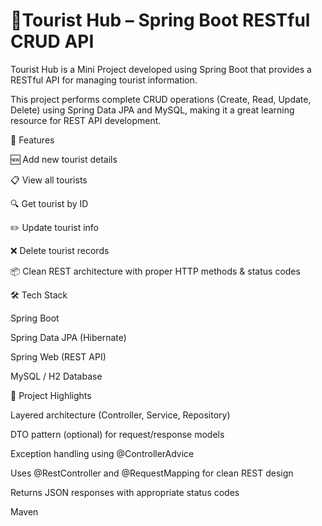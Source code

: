 # 🧳Tourist Hub – Spring Boot RESTful CRUD API

Tourist Hub is a Mini Project developed using Spring Boot that provides a RESTful API for managing tourist information. 

This project performs complete CRUD operations (Create, Read, Update, Delete) using Spring Data JPA and MySQL, making it a great learning resource for REST API development.


🌟 Features

🆕 Add new tourist details

📋 View all tourists

🔍 Get tourist by ID

✏️ Update tourist info

❌ Delete tourist records

📦 Clean REST architecture with proper HTTP methods & status codes


🛠 Tech Stack

Spring Boot

Spring Data JPA (Hibernate)

Spring Web (REST API)

MySQL / H2 Database


📌 Project Highlights

Layered architecture (Controller, Service, Repository)

DTO pattern (optional) for request/response models

Exception handling using @ControllerAdvice

Uses @RestController and @RequestMapping for clean REST design

Returns JSON responses with appropriate status codes

Maven
